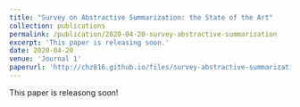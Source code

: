 ```yaml
---
title: "Survey on Abstractive Summarization: the State of the Art"
collection: publications
permalink: /publication/2020-04-20-survey-abstractive-summarization
excerpt: 'This paper is releasing soon.'
date: 2020-04-20
venue: 'Journal 1'
paperurl: 'http://chz816.github.io/files/survey-abstractive-summarization.pdf'
---
```

This paper is releasong soon!
